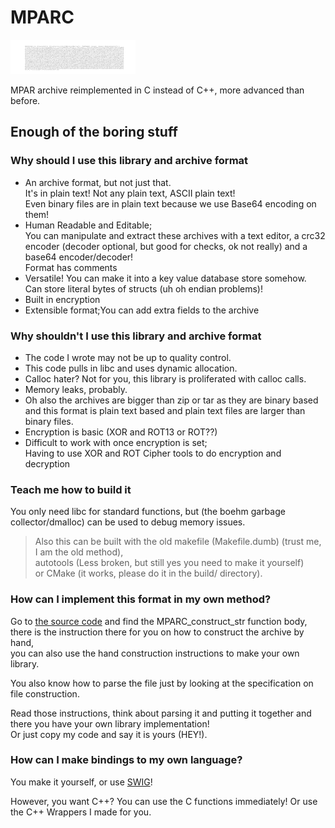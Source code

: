 # MPARC

![Logo is the MPARC archive behind an #ffffff background lmao](./img/logo.png)

MPAR archive reimplemented in C instead of C++, more advanced than before.



## Enough of the boring stuff


### Why should I use this library and archive format

- An archive format, but not just that.  
  It's in plain text! Not any plain text, ASCII plain text!  
  Even binary files are in plain text because we use Base64 encoding on them!
- Human Readable and Editable;  
  You can manipulate and extract these archives with a text editor, a crc32 encoder (decoder optional, but good for checks, ok not really) and a base64 encoder/decoder!  
  Format has comments 
- Versatile! You can make it into a key value database store somehow. Can store literal bytes of structs (uh oh endian problems)!
- Built in encryption
- Extensible format;You can add extra fields to the archive


### Why shouldn't I use this library and archive format

- The code I wrote may not be up to quality control.  
- This code pulls in libc and uses dynamic allocation.  
- Calloc hater? Not for you, this library is proliferated with calloc calls.  
- Memory leaks, probably.
- Oh also the archives are bigger than zip or tar as they are binary based and this format is plain text based and plain text files are larger than binary files.
- Encryption is basic (XOR and ROT13 or ROT??)
- Difficult to work with once encryption is set;  
  Having to use XOR and ROT Cipher tools to do encryption and decryption


### Teach me how to build it

You only need libc for standard functions, but (the boehm garbage collector/dmalloc) can be used to debug memory issues.

> Also this can be built with the old makefile (Makefile.dumb) (trust me, I am the old method),  
autotools (Less broken, but still yes you need to make it yourself)  
or CMake (it works, please do it in the build/ directory).


### How can I implement this format in my own method?

Go to [the source code](./mparc.c) and find the MPARC_construct_str function body,  
there is the instruction there for you on how to construct the archive by hand,  
you can also use the hand construction instructions to make your own library.

You also know how to parse the file just by looking at the specification on file construction.

Read those instructions, think about parsing it and putting it together and there you have your own library implementation!  
Or just copy my code and say it is yours (HEY!).


### How can I make bindings to my own language?

You make it yourself, or use [SWIG](./mparc.swigi)!

However, you want C++? You can use the C functions immediately! Or use the C++ Wrappers I made for you.
